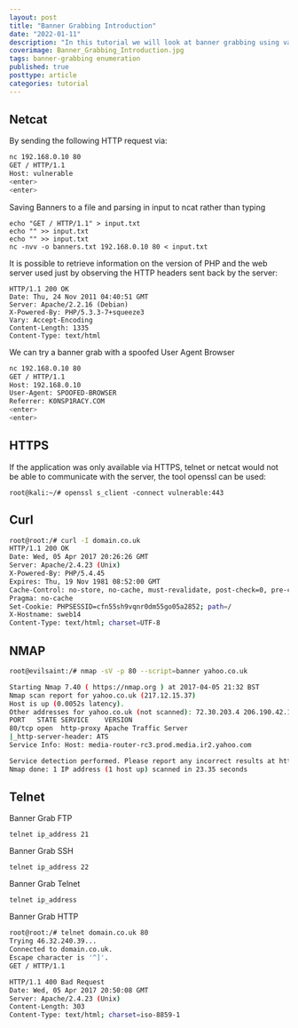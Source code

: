 ```yaml
---
layout: post
title: "Banner Grabbing Introduction"
date: "2022-01-11"
description: "In this tutorial we will look at banner grabbing using various software. Banner grabbing is a reconnaissance technique that retrieves software banner information by querying services running on an open port. This banner can typically contain important information about the service; potentially, we can find information such as the name and version of the software. If we can successfully identify the software, we can check for known vulnerabilities."
coverimage: Banner_Grabbing_Introduction.jpg
tags: banner-grabbing enumeration
published: true
posttype: article
categories: tutorial
---
```


## Netcat

By sending the following HTTP request via:

```bash
nc 192.168.0.10 80 
GET / HTTP/1.1  
Host: vulnerable 
<enter>  
<enter>
```

Saving Banners to a file and parsing in input to ncat rather than typing
```
echo "GET / HTTP/1.1" > input.txt
echo "" >> input.txt
echo "" >> input.txt
nc -nvv -o banners.txt 192.168.0.10 80 < input.txt
```

  
It is possible to retrieve information on the version of PHP and the web server used just by observing the HTTP headers sent back by the server:  
```
HTTP/1.1 200 OK  
Date: Thu, 24 Nov 2011 04:40:51 GMT  
Server: Apache/2.2.16 (Debian)  
X-Powered-By: PHP/5.3.3-7+squeeze3  
Vary: Accept-Encoding  
Content-Length: 1335  
Content-Type: text/html  
```

We can try a banner grab with a spoofed User Agent Browser
```bash
nc 192.168.0.10 80  
GET / HTTP/1.1  
Host: 192.168.0.10  
User-Agent: SPOOFED-BROWSER  
Referrer: K0NSP1RACY.COM  
<enter>  
<enter>
```
  
  
  
## HTTPS
  
If the application was only available via HTTPS, telnet or netcat would not be able to communicate with the server, the tool openssl can be used:  
```
root@kali:~/# openssl s_client -connect vulnerable:443  
```

## Curl

```bash
root@root:/# curl -I domain.co.uk
HTTP/1.1 200 OK
Date: Wed, 05 Apr 2017 20:26:26 GMT
Server: Apache/2.4.23 (Unix)
X-Powered-By: PHP/5.4.45
Expires: Thu, 19 Nov 1981 08:52:00 GMT
Cache-Control: no-store, no-cache, must-revalidate, post-check=0, pre-check=0
Pragma: no-cache
Set-Cookie: PHPSESSID=cfn55sh9vqnr0dm55go05a2852; path=/
X-Hostname: sweb14
Content-Type: text/html; charset=UTF-8
```


## NMAP

```bash
root@evilsaint:/# nmap -sV -p 80 --script=banner yahoo.co.uk

Starting Nmap 7.40 ( https://nmap.org ) at 2017-04-05 21:32 BST
Nmap scan report for yahoo.co.uk (217.12.15.37)
Host is up (0.0052s latency).
Other addresses for yahoo.co.uk (not scanned): 72.30.203.4 206.190.42.177
PORT   STATE SERVICE    VERSION
80/tcp open  http-proxy Apache Traffic Server
|_http-server-header: ATS
Service Info: Host: media-router-rc3.prod.media.ir2.yahoo.com

Service detection performed. Please report any incorrect results at https://nmap.org/submit/ .
Nmap done: 1 IP address (1 host up) scanned in 23.35 seconds
```

## Telnet

Banner Grab FTP
```
telnet ip_address 21
```

Banner Grab SSH
```
telnet ip_address 22
```

Banner Grab Telnet
```
telnet ip_address 
```

Banner Grab HTTP
```bash
root@root:/# telnet domain.co.uk 80
Trying 46.32.240.39...
Connected to domain.co.uk.
Escape character is '^]'.
GET / HTTP/1.1

HTTP/1.1 400 Bad Request
Date: Wed, 05 Apr 2017 20:50:08 GMT
Server: Apache/2.4.23 (Unix)
Content-Length: 303
Content-Type: text/html; charset=iso-8859-1
```